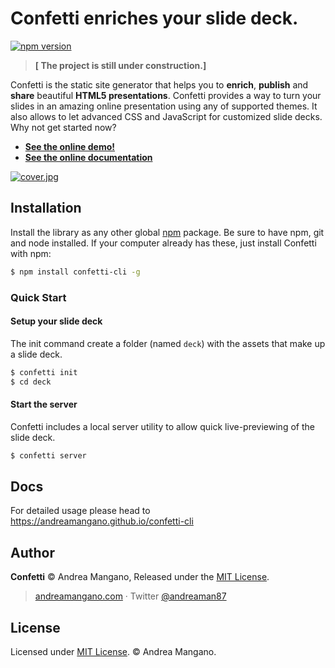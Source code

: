 # Confetti enriches your slide deck.
[![npm version](https://badge.fury.io/js/confetti-cli.svg)](http://badge.fury.io/js/confetti-cli)

> **[ The project is still under construction.]**

Confetti is the static site generator that helps you to **enrich**,
**publish** and **share**
beautiful **HTML5 presentations**.
Confetti provides a way to turn your slides in an amazing online presentation
using any of supported themes. It also allows to let advanced CSS and
JavaScript for customized slide decks. Why not get started now?

- **[See the online demo!](https://andreamangano.github.io/confetti-demo/)**
- **[See the online documentation](https://andreamangano.github.io/confetti-cli)**


[![cover.jpg](https://s30.postimg.org/lc3l7axy9/cover.jpg)](https://postimg.org/image/vm606jntp/)

## Installation
Install the library as any other global [npm](https://www.npmjs.com) package. Be sure to have npm, git and node installed. If your computer already has these, just install Confetti with npm:

``` bash
$ npm install confetti-cli -g
```

### Quick Start

#### Setup your slide deck

The init command create a folder (named ` deck `) with the assets that make
up a slide deck.

``` bash
$ confetti init
$ cd deck
```

#### Start the server
Confetti includes a local server utility to allow quick live-previewing of the slide deck.

``` bash
$ confetti server
```

## Docs
For detailed usage please head to https://andreamangano.github.io/confetti-cli

## Author

**Confetti** © Andrea Mangano, Released under the [MIT License](LICENSE).

> [andreamangano.com](https://andreamangano.com) · Twitter [@andreaman87](https://twitter.com/andreaman87)

## License

Licensed under [MIT License](LICENSE). © Andrea Mangano.

